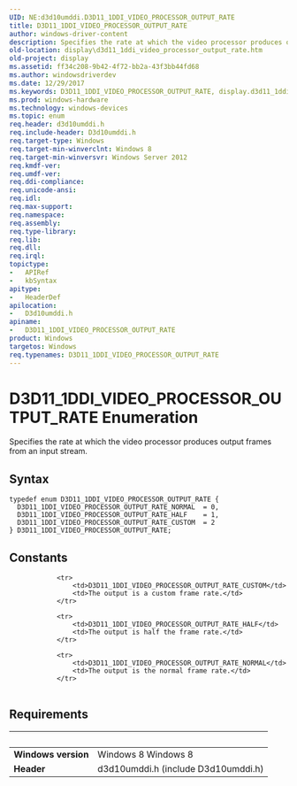 ```yaml
---
UID: NE:d3d10umddi.D3D11_1DDI_VIDEO_PROCESSOR_OUTPUT_RATE
title: D3D11_1DDI_VIDEO_PROCESSOR_OUTPUT_RATE
author: windows-driver-content
description: Specifies the rate at which the video processor produces output frames from an input stream.
old-location: display\d3d11_1ddi_video_processor_output_rate.htm
old-project: display
ms.assetid: ff34c208-9b42-4f72-bb2a-43f3bb44fd68
ms.author: windowsdriverdev
ms.date: 12/29/2017
ms.keywords: D3D11_1DDI_VIDEO_PROCESSOR_OUTPUT_RATE, display.d3d11_1ddi_video_processor_output_rate, D3D11_1DDI_VIDEO_PROCESSOR_OUTPUT_RATE_NORMAL, D3D11_1DDI_VIDEO_PROCESSOR_OUTPUT_RATE_HALF, d3d10umddi/D3D11_1DDI_VIDEO_PROCESSOR_OUTPUT_RATE_HALF, D3D11_1DDI_VIDEO_PROCESSOR_OUTPUT_RATE_CUSTOM, D3D11_1DDI_VIDEO_PROCESSOR_OUTPUT_RATE enumeration [Display Devices], d3d10umddi/D3D11_1DDI_VIDEO_PROCESSOR_OUTPUT_RATE_CUSTOM, d3d10umddi/D3D11_1DDI_VIDEO_PROCESSOR_OUTPUT_RATE, d3d10umddi/D3D11_1DDI_VIDEO_PROCESSOR_OUTPUT_RATE_NORMAL
ms.prod: windows-hardware
ms.technology: windows-devices
ms.topic: enum
req.header: d3d10umddi.h
req.include-header: D3d10umddi.h
req.target-type: Windows
req.target-min-winverclnt: Windows 8
req.target-min-winversvr: Windows Server 2012
req.kmdf-ver: 
req.umdf-ver: 
req.ddi-compliance: 
req.unicode-ansi: 
req.idl: 
req.max-support: 
req.namespace: 
req.assembly: 
req.type-library: 
req.lib: 
req.dll: 
req.irql: 
topictype:
-	APIRef
-	kbSyntax
apitype:
-	HeaderDef
apilocation:
-	D3d10umddi.h
apiname:
-	D3D11_1DDI_VIDEO_PROCESSOR_OUTPUT_RATE
product: Windows
targetos: Windows
req.typenames: D3D11_1DDI_VIDEO_PROCESSOR_OUTPUT_RATE
---
```


# D3D11_1DDI_VIDEO_PROCESSOR_OUTPUT_RATE Enumeration
Specifies the rate at which the video processor produces output frames from an input stream.

## Syntax
````
typedef enum D3D11_1DDI_VIDEO_PROCESSOR_OUTPUT_RATE { 
  D3D11_1DDI_VIDEO_PROCESSOR_OUTPUT_RATE_NORMAL  = 0,
  D3D11_1DDI_VIDEO_PROCESSOR_OUTPUT_RATE_HALF    = 1,
  D3D11_1DDI_VIDEO_PROCESSOR_OUTPUT_RATE_CUSTOM  = 2
} D3D11_1DDI_VIDEO_PROCESSOR_OUTPUT_RATE;
````

## Constants

<table>
            
                <tr>
                    <td>D3D11_1DDI_VIDEO_PROCESSOR_OUTPUT_RATE_CUSTOM</td>
                    <td>The output is a custom frame rate.</td>
                </tr>
            
                <tr>
                    <td>D3D11_1DDI_VIDEO_PROCESSOR_OUTPUT_RATE_HALF</td>
                    <td>The output is half the frame rate.</td>
                </tr>
            
                <tr>
                    <td>D3D11_1DDI_VIDEO_PROCESSOR_OUTPUT_RATE_NORMAL</td>
                    <td>The output is the normal frame rate.</td>
                </tr>
</table>


## Requirements
| &nbsp; | &nbsp; |
| ---- |:---- |
| **Windows version** | Windows 8 Windows 8 |
| **Header** | d3d10umddi.h (include D3d10umddi.h) |